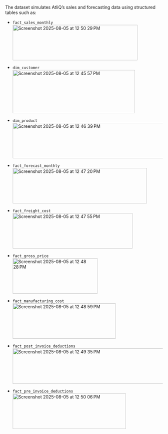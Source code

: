 The dataset simulates AtliQ’s sales and forecasting data using structured tables such as:
* `fact_sales_monthly`  <br>
   <img width="399" height="113" alt="Screenshot 2025-08-05 at 12 50 29 PM" src="https://github.com/user-attachments/assets/60815d79-1b65-4b59-964a-cf5871a3be06" />
  
* `dim_customer` <br>
  <img width="391" height="138" alt="Screenshot 2025-08-05 at 12 45 57 PM" src="https://github.com/user-attachments/assets/4f520b86-35ae-482c-9d24-117f887a7b6d" />
  
* `dim_product` <br>
  <img width="626" height="113" alt="Screenshot 2025-08-05 at 12 46 39 PM" src="https://github.com/user-attachments/assets/1a9ceff4-3c49-417d-8f3d-3c7e27ad94e9" />
  
* `fact_forecast_monthly` <br>
  <img width="429" height="113" alt="Screenshot 2025-08-05 at 12 47 20 PM" src="https://github.com/user-attachments/assets/fb32f923-335a-464a-b812-1808305354b4" />
  
* `fact_freight_cost` <br>
  <img width="383" height="113" alt="Screenshot 2025-08-05 at 12 47 55 PM" src="https://github.com/user-attachments/assets/ef647356-a3ce-4260-8b48-c96f64bc25ef" />

* `fact_gross_price` <br>
  <img width="271" height="113" alt="Screenshot 2025-08-05 at 12 48 28 PM" src="https://github.com/user-attachments/assets/b9636892-c5fe-4002-bcdc-5ca7696eaa2c" />

* `fact_manufacturing_cost` <br>
  <img width="329" height="113" alt="Screenshot 2025-08-05 at 12 48 59 PM" src="https://github.com/user-attachments/assets/3710ae0b-716f-4d5d-863c-224e1d7c4d4c" />

* `fact_post_invoice_deductions` <br>
  <img width="516" height="113" alt="Screenshot 2025-08-05 at 12 49 35 PM" src="https://github.com/user-attachments/assets/f7766660-6dce-4c01-88a7-73b36e530373" />

* `fact_pre_invoice_deductions` <br>
  <img width="362" height="113" alt="Screenshot 2025-08-05 at 12 50 06 PM" src="https://github.com/user-attachments/assets/0712fcff-6375-4a2e-9549-ff4b6741b580" />

